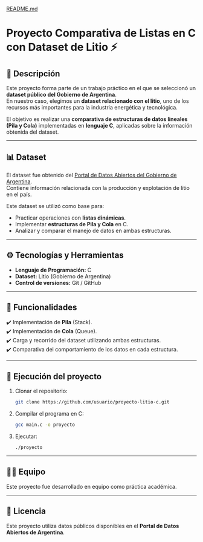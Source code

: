 [README.md](https://github.com/user-attachments/files/22561615/README.md)
# Proyecto Comparativa de Listas en C con Dataset de Litio ⚡

## 📌 Descripción  
Este proyecto forma parte de un trabajo práctico en el que se seleccionó un **dataset público del Gobierno de Argentina**.  
En nuestro caso, elegimos un **dataset relacionado con el litio**, uno de los recursos más importantes para la industria energética y tecnológica.  

El objetivo es realizar una **comparativa de estructuras de datos lineales (Pila y Cola)** implementadas en **lenguaje C**, aplicadas sobre la información obtenida del dataset.  

---

## 📊 Dataset  
El dataset fue obtenido del [Portal de Datos Abiertos del Gobierno de Argentina](https://datos.gob.ar/).  
Contiene información relacionada con la producción y explotación de litio en el país.  

Este dataset se utilizó como base para:  
- Practicar operaciones con **listas dinámicas**.  
- Implementar **estructuras de Pila y Cola** en C.  
- Analizar y comparar el manejo de datos en ambas estructuras.  

---

## ⚙️ Tecnologías y Herramientas  
- **Lenguaje de Programación:** C  
- **Dataset:** Litio (Gobierno de Argentina)  
- **Control de versiones:** Git / GitHub  

---

## 🧩 Funcionalidades  
✔️ Implementación de **Pila** (Stack).  
✔️ Implementación de **Cola** (Queue).  
✔️ Carga y recorrido del dataset utilizando ambas estructuras.  
✔️ Comparativa del comportamiento de los datos en cada estructura.  

---

## 🚀 Ejecución del proyecto  

1. Clonar el repositorio:  
   ```bash
   git clone https://github.com/usuario/proyecto-litio-c.git
   ```
2. Compilar el programa en C:  
   ```bash
   gcc main.c -o proyecto
   ```
3. Ejecutar:  
   ```bash
   ./proyecto
   ```

---

## 👨‍💻 Equipo  
Este proyecto fue desarrollado en equipo como práctica académica.  

---

## 📜 Licencia  
Este proyecto utiliza datos públicos disponibles en el **Portal de Datos Abiertos de Argentina**.  
